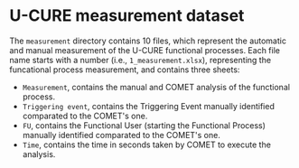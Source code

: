 # U-CURE measurement dataset
The `measurement` directory contains 10 files, which represent the automatic and manual measurement of the U-CURE functional processes.
Each file name starts with a number (i.e., `1_measurement.xlsx`), representing the funcational process measurement, and contains three sheets:
- `Measurement`, contains the manual and COMET analysis of the functional process.
- `Triggering event`, contains the Triggering Event manually identified comparated to the COMET's one.
- `FU`, contains the Functional User (starting the Functional Process) manually identified comparated to the COMET's one.
- `Time`, contains the time in seconds taken by COMET to execute the analysis.

